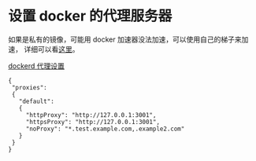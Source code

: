 # 设置 docker 的代理服务器

如果是私有的镜像，可能用 docker 加速器没法加速，可以使用自己的梯子来加速，
详细可以看[这里](https://docs.docker.com/network/proxy/)。

[dockerd 代理设置](https://docs.docker.com/config/daemon/systemd/)

```
{
 "proxies":
 {
   "default":
   {
     "httpProxy": "http://127.0.0.1:3001",
     "httpsProxy": "http://127.0.0.1:3001",
     "noProxy": "*.test.example.com,.example2.com"
   }
 }
}
```
